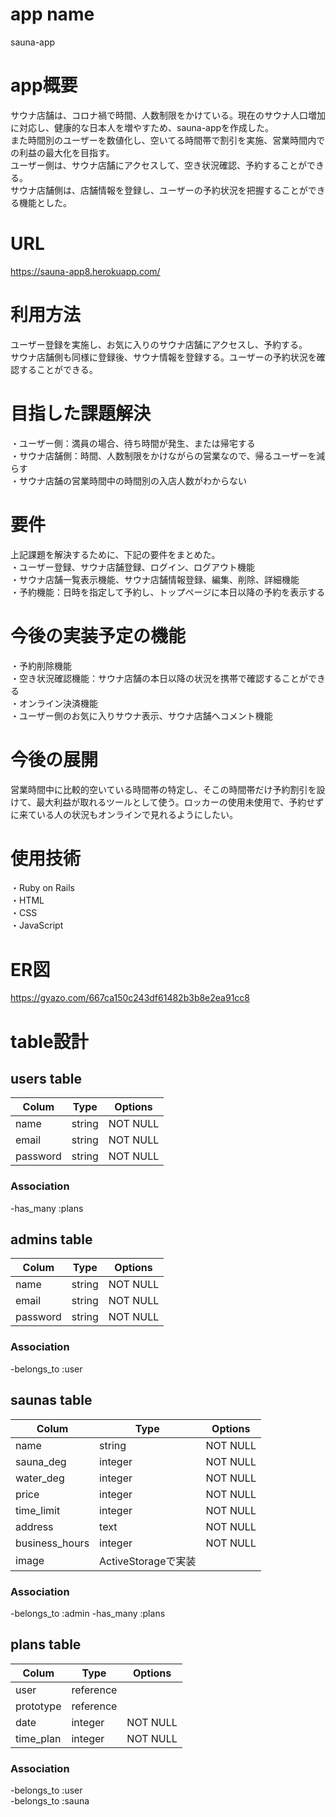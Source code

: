 # app name
 sauna-app

# app概要
サウナ店舗は、コロナ禍で時間、人数制限をかけている。現在のサウナ人口増加に対応し、健康的な日本人を増やすため、sauna-appを作成した。  
また時間別のユーザーを数値化し、空いてる時間帯で割引を実施、営業時間内での利益の最大化を目指す。  
ユーザー側は、サウナ店舗にアクセスして、空き状況確認、予約することができる。  
サウナ店舗側は、店舗情報を登録し、ユーザーの予約状況を把握することができる機能とした。

# URL
https://sauna-app8.herokuapp.com/

# 利用方法
 ユーザー登録を実施し、お気に入りのサウナ店舗にアクセスし、予約する。  
 サウナ店舗側も同様に登録後、サウナ情報を登録する。ユーザーの予約状況を確認することができる。

# 目指した課題解決
 ・ユーザー側：満員の場合、待ち時間が発生、または帰宅する  
 ・サウナ店舗側：時間、人数制限をかけながらの営業なので、帰るユーザーを減らす  
 ・サウナ店舗の営業時間中の時間別の入店人数がわからない  

# 要件
 上記課題を解決するために、下記の要件をまとめた。  
 ・ユーザー登録、サウナ店舗登録、ログイン、ログアウト機能  
 ・サウナ店舗一覧表示機能、サウナ店舗情報登録、編集、削除、詳細機能  
 ・予約機能：日時を指定して予約し、トップページに本日以降の予約を表示する

# 今後の実装予定の機能
 ・予約削除機能  
 ・空き状況確認機能：サウナ店舗の本日以降の状況を携帯で確認することができる  
 ・オンライン決済機能  
 ・ユーザー側のお気に入りサウナ表示、サウナ店舗へコメント機能  
 
# 今後の展開
  営業時間中に比較的空いている時間帯の特定し、そこの時間帯だけ予約割引を設けて、最大利益が取れるツールとして使う。ロッカーの使用未使用で、予約せずに来ている人の状況もオンラインで見れるようにしたい。

# 使用技術
 ・Ruby on Rails  
 ・HTML  
 ・CSS  
 ・JavaScript

# ER図
 <https://gyazo.com/667ca150c243df61482b3b8e2ea91cc8>

# table設計

## users table
|Colum      |Type   |Options      |
|-----------|-------|-------------|
|name       |string |NOT NULL     |
|email      |string |NOT NULL     |
|password   |string |NOT NULL     |
### Association
-has_many :plans


## admins table
|Colum      |Type   |Options      |
|-----------|-------|-------------|
|name       |string |NOT NULL     |
|email      |string |NOT NULL     |
|password   |string |NOT NULL     |
### Association
-belongs_to :user


## saunas table
|Colum         |Type     |Options      |
|--------------|---------|-------------|
|name          |string   |NOT NULL     |
|sauna_deg     |integer  |NOT NULL     |
|water_deg     |integer  |NOT NULL     |
|price         |integer  |NOT NULL     |
|time_limit    |integer  |NOT NULL     |
|address       |text     |NOT NULL     |
|business_hours|integer  |NOT NULL     |
|image         |ActiveStorageで実装     |
### Association
-belongs_to :admin
-has_many :plans


## plans table
|Colum      |Type     |Options      |
|-----------|---------|-------------|
|user       |reference|             |
|prototype  |reference|             |
|date       |integer  |NOT NULL     |
|time_plan  |integer  |NOT NULL     |
### Association
-belongs_to :user  
-belongs_to :sauna
